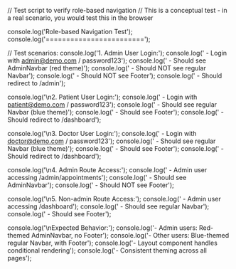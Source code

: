 // Test script to verify role-based navigation
// This is a conceptual test - in a real scenario, you would test this in the browser

console.log('Role-based Navigation Test');
console.log('========================');

// Test scenarios:
console.log('1. Admin User Login:');
console.log('   - Login with admin@demo.com / password123');
console.log('   - Should see AdminNavbar (red theme)');
console.log('   - Should NOT see regular Navbar');
console.log('   - Should NOT see Footer');
console.log('   - Should redirect to /admin');

console.log('\n2. Patient User Login:');
console.log('   - Login with patient@demo.com / password123');
console.log('   - Should see regular Navbar (blue theme)');
console.log('   - Should see Footer');
console.log('   - Should redirect to /dashboard');

console.log('\n3. Doctor User Login:');
console.log('   - Login with doctor@demo.com / password123');
console.log('   - Should see regular Navbar (blue theme)');
console.log('   - Should see Footer');
console.log('   - Should redirect to /dashboard');

console.log('\n4. Admin Route Access:');
console.log('   - Admin user accessing /admin/appointments');
console.log('   - Should see AdminNavbar');
console.log('   - Should NOT see Footer');

console.log('\n5. Non-admin Route Access:');
console.log('   - Admin user accessing /dashboard');
console.log('   - Should see regular Navbar');
console.log('   - Should see Footer');

console.log('\nExpected Behavior:');
console.log('- Admin users: Red-themed AdminNavbar, no Footer');
console.log('- Other users: Blue-themed regular Navbar, with Footer');
console.log('- Layout component handles conditional rendering');
console.log('- Consistent theming across all pages');
